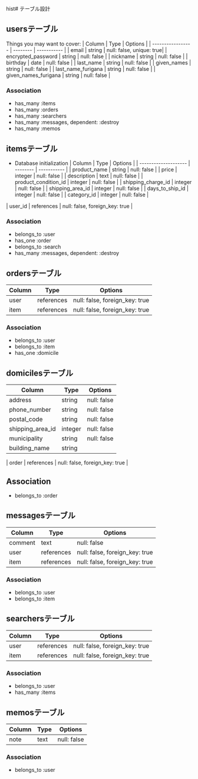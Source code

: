 hist# テーブル設計

## usersテーブル

Things you may want to cover:
| Column             | Type     | Options     |
| -----------------  | -------- | ----------- |
| email              | string   | null: false, unique: true|
| encrypted_password | string   | null: false |
| nickname           | string   | null: false |
| birthday           | date     | null: false |
| last_name          | string   | null: false |
| given_names        | string   | null: false |
| last_name_furigana | string   | null: false |
| given_names_furigana | string   | null: false |

### Association
- has_many :items
- has_many :orders
- has_many :searchers
- has_many :messages, dependent: :destroy
- has_many :memos

## itemsテーブル

* Database initialization
| Column               | Type     | Options     |
| -------------------- | -------- | ----------- |
| product_name         | string   | null: false |
| price                | integer  | null: false |
| description          | text     | null: false |
| product_condition_id | integer  | null: false | 
| shipping_charge_id   | integer  | null: false |
| shipping_area_id     | integer  | null: false |
| days_to_ship_id      | integer  | null: false |
| category_id          | integer  | null: false |

| user_id              | references  | null: false, foreign_key: true |

### Association
- belongs_to :user
- has_one :order
- belongs_to :search
- has_many :messages, dependent: :destroy

## ordersテーブル

| Column    | Type       | Options     |
| --------- | ---------- | ----------- |
| user      | references | null: false, foreign_key: true |
| item      | references | null: false, foreign_key: true |

### Association
- belongs_to :user
- belongs_to :item
- has_one :domicile

## domicilesテーブル

| Column           | Type       | Options     |
| ---------------- | ---------- | ----------- |
| address          | string     | null: false |
| phone_number     | string     | null: false |
| postal_code      | string     | null: false |
| shipping_area_id | integer    | null: false |
| municipality     | string     | null: false |
| building_name    | string     |

| order          | references | null: false, foreign_key: true |

## Association
- belongs_to :order




## messagesテーブル
| Column    | Type           | Options                        |
| --------- | -------------- | ------------------------------ |
| comment   | text           | null: false                    |
| user      | references     | null: false, foreign_key: true |
| item      | references     | null: false, foreign_key: true |

### Association
- belongs_to :user
- belongs_to :item


## searchersテーブル
| Column    | Type           | Options                        |
| --------- | -------------- | ------------------------------ |
| user      | references     | null: false, foreign_key: true |
| item      | references     | null: false, foreign_key: true |

### Association
- belongs_to :user
- has_many :items


## memosテーブル
| Column    | Type           | Options                        |
| --------- | -------------- | ------------------------------ |
| note      | text           | null: false                    |

### Association
- belongs_to :user

